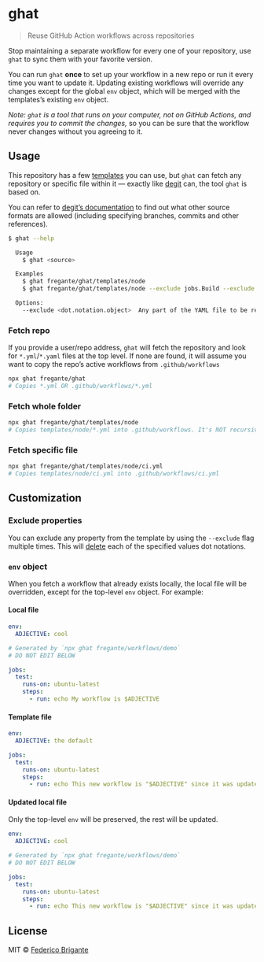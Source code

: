 # ghat

> Reuse GitHub Action workflows across repositories

Stop maintaining a separate workflow for every one of your repository, use `ghat` to sync them with your favorite version.

You can run `ghat` **once** to set up your workflow in a new repo or run it every time you want to update it. Updating existing workflows will override any changes except for the global `env` object, which will be merged with the templates’s existing `env` object.

_Note: `ghat` is a tool that runs on your computer, not on GitHub Actions, and requires you to commit the changes,_ so you can be sure that the workflow never changes without you agreeing to it.

## Usage

This repository has a few [templates](https://github.com/fregante/ghat/tree/master/templates) you can use, but `ghat` can fetch any repository or specific file within it — exactly like [degit](https://github.com/Rich-Harris/degit) can, the tool `ghat` is based on.

You can refer to [degit’s documentation](https://github.com/Rich-Harris/degit#basics) to find out what other source formats are allowed (including specifying branches, commits and other references).

```sh
$ ghat --help

  Usage
    $ ghat <source>

  Examples
    $ ghat fregante/ghat/templates/node
    $ ghat fregante/ghat/templates/node --exclude jobs.Build --exclude jobs.Test

  Options:
    --exclude <dot.notation.object>  Any part of the YAML file to be removed (can be repeated)
```

### Fetch repo

If you provide a user/repo address, `ghat` will fetch the repository and look for `*.yml`/`*.yaml` files at the top level. If none are found, it will assume you want to copy the repo’s active workflows from `.github/workflows`

```sh
npx ghat fregante/ghat
# Copies *.yml OR .github/workflows/*.yml
```

### Fetch whole folder

```sh
npx ghat fregante/ghat/templates/node
# Copies templates/node/*.yml into .github/workflows. It's NOT recursive
```

### Fetch specific file

```sh
npx ghat fregante/ghat/templates/node/ci.yml
# Copies templates/node/ci.yml into .github/workflows/ci.yml
```

## Customization

### Exclude properties

You can exclude any property from the template by using the `--exclude` flag multiple times. This will [delete](https://github.com/sindresorhus/dot-prop) each of the specified values dot notations.

### `env` object

When you fetch a workflow that already exists locally, the local file will be overridden, except for the top-level `env` object. For example:

#### Local file

```yml
env:
  ADJECTIVE: cool

# Generated by `npx ghat fregante/workflows/demo`
# DO NOT EDIT BELOW

jobs:
  test:
    runs-on: ubuntu-latest
    steps:
      - run: echo My workflow is $ADJECTIVE
```

#### Template file

```yml
env:
  ADJECTIVE: the default

jobs:
  test:
    runs-on: ubuntu-latest
    steps:
      - run: echo This new workflow is "$ADJECTIVE" since it was updated
```

#### Updated local file

Only the top-level `env` will be preserved, the rest will be updated.

```yml
env:
  ADJECTIVE: cool

# Generated by `npx ghat fregante/workflows/demo`
# DO NOT EDIT BELOW

jobs:
  test:
    runs-on: ubuntu-latest
    steps:
      - run: echo This new workflow is "$ADJECTIVE" since it was updated
```

## License

MIT © [Federico Brigante](https://fregante.com)
